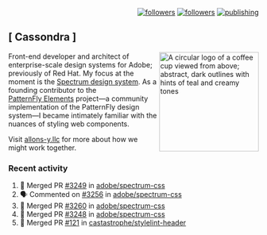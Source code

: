 <p align="right"><a rel="me" href="https://front-end.social/@castastrophe">
    <img alt="followers" title="Follow me on Mastodon" src="https://img.shields.io/mastodon/follow/109297102751309835?domain=https%3A%2F%2Ffront-end.social&label=Follow&logo=mastodon&logoColor=white&style=for-the-badge&labelColor=008080&color=006969"/></a>
  <a href="https://codepen.io/castastrophe/">
    <img alt="followers" title="Follow me on CodePen" src="https://img.shields.io/badge/23-1?color=640464&labelColor=7c007c&style=for-the-badge&logo=codepen&label=Follow"/></a>
<a href="https://castastrophe.medium.com/">
    <img alt="publishing" title="View articles on Medium" src="https://img.shields.io/badge/107-1?color=666&labelColor=444&label=subscribe&logo=medium&logoColor=white&style=for-the-badge"/></a>
</p>

## [&nbsp;Cassondra&nbsp;]

<img align="right" src="https://github-production-user-asset-6210df.s3.amazonaws.com/1840295/253016758-ba468774-1cd3-42c2-8f43-947b5eeb5edf.png" height="200" alt="A circular logo of a coffee cup viewed from above; abstract, dark outlines with hints of teal and creamy tones">

Front-end developer and architect of enterprise-scale design systems for Adobe; previously of Red Hat. My focus at the moment is the [Spectrum design system](https://github.com/adobe/spectrum-css). As a founding contributor to the [PatternFly&nbsp;Elements](https://github.com/patternfly/patternfly-elements) project&mdash;a community implementation of the PatternFly design system&mdash;I became intimately familiar with the nuances of styling web components.

Visit [allons-y.llc](http://allons-y.llc/) for more about how we might work together.

### Recent activity

<!--START_SECTION:activity-->
1. 🎉 Merged PR [#3249](https://github.com/adobe/spectrum-css/pull/3249) in [adobe/spectrum-css](https://github.com/adobe/spectrum-css)
2. 🗣 Commented on [#3256](https://github.com/adobe/spectrum-css/pull/3256#issuecomment-2419535573) in [adobe/spectrum-css](https://github.com/adobe/spectrum-css)
3. 🎉 Merged PR [#3260](https://github.com/adobe/spectrum-css/pull/3260) in [adobe/spectrum-css](https://github.com/adobe/spectrum-css)
4. 🎉 Merged PR [#3248](https://github.com/adobe/spectrum-css/pull/3248) in [adobe/spectrum-css](https://github.com/adobe/spectrum-css)
5. 🎉 Merged PR [#121](https://github.com/castastrophe/stylelint-header/pull/121) in [castastrophe/stylelint-header](https://github.com/castastrophe/stylelint-header)
<!--END_SECTION:activity-->
